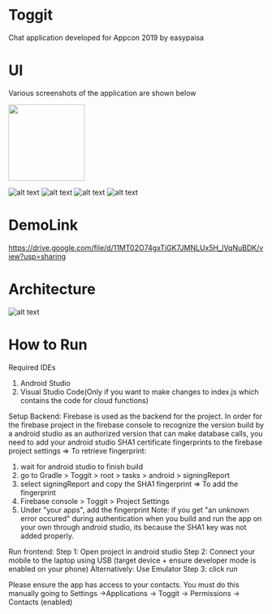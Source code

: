 # Toggit
Chat application developed for Appcon 2019 by easypaisa

# UI
Various screenshots of the application are shown below

<img src="https://github.com/RamlahAziz/Toggit/blob/master/blob/app-landing-page-4.jpeg" width="150">

![alt text](https://github.com/RamlahAziz/Toggit/blob/master/blob/app-landing-page-4.jpeg)
![alt text](https://github.com/RamlahAziz/Toggit/blob/master/blob/get-customer-details.jpeg)
![alt text](https://github.com/RamlahAziz/Toggit/blob/master/blob/home-page.jpeg)
![alt text](https://github.com/RamlahAziz/Toggit/blob/master/blob/empty-chat.jpeg)


# DemoLink
https://drive.google.com/file/d/11MT02O74gxTiGK7JMNLUx5H_lVqNuBDK/view?usp=sharing

# Architecture
![alt text](https://github.com/RamlahAziz/Toggit/blob/master/blob/architecture.png?raw=true)

# How to Run
Required IDEs
1. Android Studio
2. Visual Studio Code(Only if you want to make changes to index.js which contains the code for cloud functions)

Setup Backend:
Firebase is used as the backend for the project.
In order for the firebase project in the firebase console to recognize the version build by a android studio as an authorized version 
that can make database calls, you need to add your android studio SHA1 certificate fingerprints to the firebase project settings
=> To retrieve fingerprint:
  1. wait for android studio to finish build
  2. go to Gradle > Toggit > root > tasks > android > signingReport
  3. select signingReport and copy the SHA1 fingerprint
=> To add the fingerprint
  1. Firebase console > Toggit > Project Settings
  2. Under "your apps", add the fingerprint
Note: if you get "an unknown error occured" during authentication when you build and run the app on your own through android studio,
its because the SHA1 key was not added properly.

Run frontend:
Step 1: Open project in android studio
Step 2: Connect your mobile to the laptop using USB (target device + ensure developer mode is enabled on your phone)
        Alternatively: Use Emulator
Step 3: click run

Please ensure the app has access to your contacts. You must do this manually going to Settings ->Applications -> Toggit -> Permissions -> Contacts (enabled)
